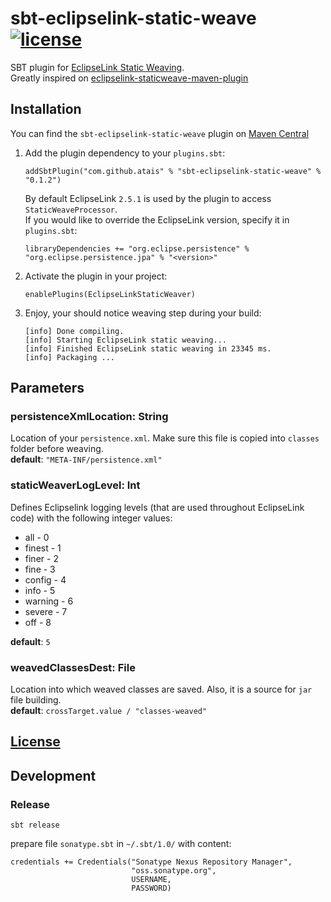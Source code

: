 # sbt-eclipselink-static-weave [![license](https://img.shields.io/github/license/mashape/apistatus.svg?style=flat)](https://github.com/atais/sbt-eclipselink-static-weave/blob/master/LICENSE)

SBT plugin for [EclipseLink Static Weaving](https://wiki.eclipse.org/EclipseLink/UserGuide/JPA/Advanced_JPA_Development/Performance/Weaving/Static_Weaving).
<br>
Greatly inspired on [eclipselink-staticweave-maven-plugin](https://github.com/craigday/eclipselink-staticweave-maven-plugin)

## Installation

You can find the `sbt-eclipselink-static-weave` plugin on [Maven Central](https://search.maven.org/search?q=g:com.github.atais%20AND%20sbt-eclipselink-static-weave)

1. Add the plugin dependency to your `plugins.sbt`:

   ```
   addSbtPlugin("com.github.atais" % "sbt-eclipselink-static-weave" % "0.1.2")
   ```

   By default EclipseLink `2.5.1` is used by the plugin to access `StaticWeaveProcessor`.
   <br>
   If you would like to override the EclipseLink version, specify it in `plugins.sbt`:
   
   ```
   libraryDependencies += "org.eclipse.persistence" % "org.eclipse.persistence.jpa" % "<version>"
   ```

2. Activate the plugin in your project:

   ```
   enablePlugins(EclipseLinkStaticWeaver)
   ```

3. Enjoy, your should notice weaving step during your build:

   ```
   [info] Done compiling.
   [info] Starting EclipseLink static weaving...
   [info] Finished EclipseLink static weaving in 23345 ms.
   [info] Packaging ...
   ```

## Parameters

### persistenceXmlLocation: String
Location of your `persistence.xml`. 
Make sure this file is copied into `classes` folder before weaving. 
<br>**default**: `"META-INF/persistence.xml"`
 
### staticWeaverLogLevel: Int
Defines Eclipselink logging levels (that are used throughout EclipseLink code) with the following integer values:
- all - 0 
- finest - 1 
- finer - 2 
- fine - 3 
- config - 4 
- info - 5 
- warning - 6 
- severe - 7 
- off - 8

**default**: `5`

### weavedClassesDest: File 
Location into which weaved classes are saved. Also, it is a source for `jar` file building.
<br>**default**: `crossTarget.value / "classes-weaved"`

## [License](https://github.com/atais/sbt-eclipselink-static-weave/blob/master/LICENSE)

## Development

### Release

```
sbt release
```

prepare file `sonatype.sbt` in `~/.sbt/1.0/` with content:

```
credentials += Credentials("Sonatype Nexus Repository Manager",
                           "oss.sonatype.org",
                           USERNAME,
                           PASSWORD)
```